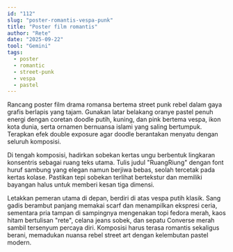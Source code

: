 ```yaml
---
id: "112"
slug: "poster-romantis-vespa-punk"
title: "Poster film romantis"
author: "Rete"
date: "2025-09-22"
tool: "Gemini"
tags:
  - poster
  - romantic
  - street-punk
  - vespa
  - pastel
---
```


Rancang poster film drama romansa bertema street punk rebel dalam gaya grafis berlapis yang tajam. Gunakan latar belakang oranye pastel penuh energi dengan coretan doodle putih, kuning, dan pink bertema vespa, ikon kota dunia, serta ornamen bernuansa islami yang saling bertumpuk. Terapkan efek double exposure agar doodle berantakan menyatu dengan seluruh komposisi.

Di tengah komposisi, hadirkan sobekan kertas ungu berbentuk lingkaran konsentris sebagai ruang teks utama. Tulis judul "RuangRiung" dengan font huruf sambung yang elegan namun berjiwa bebas, seolah tercetak pada kertas kolase. Pastikan tepi sobekan terlihat bertekstur dan memiliki bayangan halus untuk memberi kesan tiga dimensi.

Letakkan pemeran utama di depan, berdiri di atas vespa putih klasik. Sang gadis berambut panjang memakai scarf dan menampilkan ekspresi ceria, sementara pria tampan di sampingnya mengenakan topi fedora merah, kaos hitam bertulisan "rete", celana jeans sobek, dan sepatu Converse merah sambil tersenyum percaya diri. Komposisi harus terasa romantis sekaligus berani, memadukan nuansa rebel street art dengan kelembutan pastel modern.

